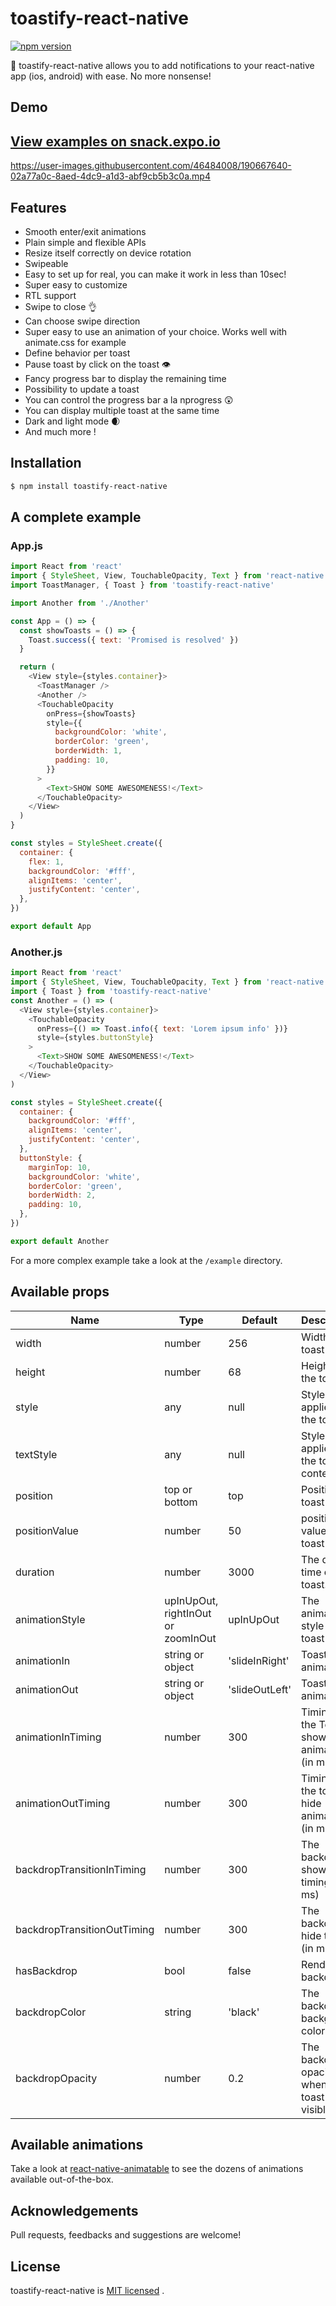 # toastify-react-native

[![npm version](https://badge.fury.io/js/toastify-react-native.svg)](https://badge.fury.io/js/toastify-react-native)

🎉 toastify-react-native allows you to add notifications to your react-native app (ios, android) with ease. No more nonsense!

## Demo

## [View examples on snack.expo.io](https://snack.expo.io/@zahidalidev/toastify-react-native)

https://user-images.githubusercontent.com/46484008/190667640-02a77a0c-8aed-4dc9-a1d3-abf9cb5b3c0a.mp4

## Features

- Smooth enter/exit animations
- Plain simple and flexible APIs
- Resize itself correctly on device rotation
- Swipeable
- Easy to set up for real, you can make it work in less than 10sec!
- Super easy to customize
- RTL support
- Swipe to close 👌
- Can choose swipe direction
- Super easy to use an animation of your choice. Works well with animate.css for example
- Define behavior per toast
- Pause toast by click on the toast 👁
- Fancy progress bar to display the remaining time
- Possibility to update a toast
- You can control the progress bar a la nprogress 😲
- You can display multiple toast at the same time
- Dark and light mode 🌒
- And much more !

## Installation

```sh
$ npm install toastify-react-native
```

## A complete example

### App.js

```javascript
import React from 'react'
import { StyleSheet, View, TouchableOpacity, Text } from 'react-native'
import ToastManager, { Toast } from 'toastify-react-native'

import Another from './Another'

const App = () => {
  const showToasts = () => {
    Toast.success({ text: 'Promised is resolved' })
  }

  return (
    <View style={styles.container}>
      <ToastManager />
      <Another />
      <TouchableOpacity
        onPress={showToasts}
        style={{
          backgroundColor: 'white',
          borderColor: 'green',
          borderWidth: 1,
          padding: 10,
        }}
      >
        <Text>SHOW SOME AWESOMENESS!</Text>
      </TouchableOpacity>
    </View>
  )
}

const styles = StyleSheet.create({
  container: {
    flex: 1,
    backgroundColor: '#fff',
    alignItems: 'center',
    justifyContent: 'center',
  },
})

export default App
```

### Another.js

```javascript
import React from 'react'
import { StyleSheet, View, TouchableOpacity, Text } from 'react-native'
import { Toast } from 'toastify-react-native'
const Another = () => (
  <View style={styles.container}>
    <TouchableOpacity
      onPress={() => Toast.info({ text: 'Lorem ipsum info' })}
      style={styles.buttonStyle}
    >
      <Text>SHOW SOME AWESOMENESS!</Text>
    </TouchableOpacity>
  </View>
)

const styles = StyleSheet.create({
  container: {
    backgroundColor: '#fff',
    alignItems: 'center',
    justifyContent: 'center',
  },
  buttonStyle: {
    marginTop: 10,
    backgroundColor: 'white',
    borderColor: 'green',
    borderWidth: 2,
    padding: 10,
  },
})

export default Another
```

For a more complex example take a look at the `/example` directory.

## Available props

| Name                        | Type                               | Default        | Description                                    |
| --------------------------- |------------------------------------| -------------- | ---------------------------------------------- |
| width                       | number                             | 256            | Width of toast                                 |
| height                      | number                             | 68             | Height of the toast                            |
| style                       | any                                | null           | Style applied to the toast                     |
| textStyle                   | any                                | null           | Style applied to the toast content             |
| position                    | top or bottom                      | top            | Position of toast                              |
| positionValue               | number                             | 50             | position value of toast                        |
| duration                    | number                             | 3000           | The display time of toast.                     |
| animationStyle              | upInUpOut, rightInOut or zoomInOut | upInUpOut      | The animation style of toast                   |
| animationIn                 | string or object                   | 'slideInRight' | Toast show animation                           |
| animationOut                | string or object                   | 'slideOutLeft' | Toast hide animation                           |
| animationInTiming           | number                             | 300            | Timing for the Toast show animation (in ms)    |
| animationOutTiming          | number                             | 300            | Timing for the toast hide animation (in ms)    |
| backdropTransitionInTiming  | number                             | 300            | The backdrop show timing (in ms)               |
| backdropTransitionOutTiming | number                             | 300            | The backdrop hide timing (in ms)               |
| hasBackdrop                 | bool                               | false          | Render the backdrop                            |
| backdropColor               | string                             | 'black'        | The backdrop background color                  |
| backdropOpacity             | number                             | 0.2            | The backdrop opacity when the toast is visible |

## Available animations

Take a look at [react-native-animatable](https://github.com/oblador/react-native-animatable) to see the dozens of animations available out-of-the-box.

## Acknowledgements

Pull requests, feedbacks and suggestions are welcome!

## License

toastify-react-native is [MIT licensed](https://github.com/zahidalidev/toastify-react-native/blob/master/LICENSE) .
